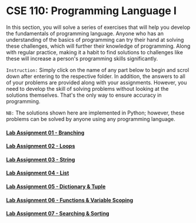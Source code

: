 # CSE 110: Programming Language I

In this section, you will solve a series of exercises that will help you develop the fundamentals of programming language. Anyone who has an understanding of the basics of programming can try their hand at solving these challenges, which will further their knowledge of programming. Along with regular practice, making it a habit to find solutions to challenges like these will increase a person's programming skills significantly.

`Instruction:` Simply click on the name of any part below to begin and scrol down after entering to the respective folder. In addition, the answers to all of your problems are provided along with your assignments. However, you need to develop the skill of solving problems without looking at the solutions themselves. That's the only way to ensure accuracy in programming.

`NB:` The solutions shown here are implemented in Python; however, these problems can be solved by anyone using any programming language.
<br>

#### <a href="https://github.com/sabbirosa/BRACU/tree/main/CSE110/Lab_Assignment_01">Lab Assignment 01 - Branching</a>

#### <a href="https://github.com/sabbirosa/BRACU/tree/main/CSE110/Lab_Assignment_02">Lab Assignment 02 - Loops</a>

#### <a href="https://github.com/sabbirosa/BRACU/tree/main/CSE110/Lab_Assignment_03">Lab Assignment 03 - String</a>

#### <a href="https://github.com/sabbirosa/BRACU/tree/main/CSE110/Lab_Assignment_04">Lab Assignment 04 - List</a>

#### <a href="https://github.com/sabbirosa/BRACU/tree/main/CSE110/Lab_Assignment_05">Lab Assignment 05 - Dictionary & Tuple</a>

#### <a href="https://github.com/sabbirosa/BRACU/tree/main/CSE110/Lab_Assignment_06">Lab Assignment 06 - Functions & Variable Scoping</a>

#### <a href="https://github.com/sabbirosa/BRACU/tree/main/CSE110/Lab_Assignment_07">Lab Assignment 07 - Searching & Sorting</a>
